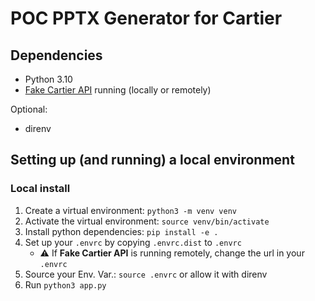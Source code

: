 # POC PPTX Generator for Cartier

## Dependencies

- Python 3.10
- [Fake Cartier API](https://github.com/sfeuga/cartier_mock_api) running (locally or remotely)

Optional:
- direnv

## Setting up (and running) a local environment

### Local install
  1. Create a virtual environment: `python3 -m venv venv`
  2. Activate the virtual environment: `source venv/bin/activate`
  3. Install python dependencies: `pip install -e .`
  4. Set up your `.envrc` by copying `.envrc.dist` to `.envrc`
     - ⚠️ If __Fake Cartier API__ is running remotely, change the url in your `.envrc`
  5. Source your Env. Var.: `source .envrc` or allow it with direnv
  6. Run `python3 app.py`
